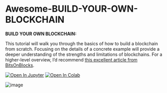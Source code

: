 # Awesome-BUILD-YOUR-OWN-BLOCKCHAIN
**BUILD YOUR OWN BLOCKCHAIN:**

This tutorial will walk you through the basics of how to build a blockchain from scratch. Focusing on the details of a concrete example will provide a deeper understanding of the strengths and limitations of blockchains. For a higher-level overview, I’d recommend [this excellent article from BitsOnBlocks](https://bitsonblocks.net/2015/09/09/a-gentle-introduction-to-blockchain-technology/).

[![Open In Jupyter](https://img.shields.io/badge/Open%20in-Jupyter-orange?logo=jupyter)](notebooks/BuildYourOwnBlockchain.ipynb)
[![Open In Colab](https://colab.research.google.com/assets/colab-badge.svg)](https://colab.research.google.com/drive/1gSwzYTeqoMmNj8EXYybt41T76UC72CaE)

![image](https://github.com/mejbass/Awesome-BUILD-YOUR-OWN-BLOCKCHAIN/assets/130122304/1e965455-69c2-4499-b5f1-a3d5782a1ec9)
